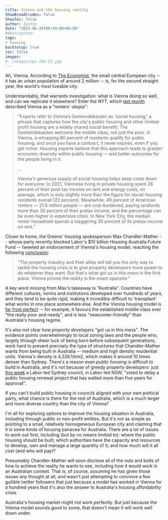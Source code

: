 ```yaml
---
title: Vienna and the housing reality
ShowBreadCrumbs: false
ShowToc: false
author: Justin
date: "2023-06-29T09:49:00+08:00"
#description: 
tags:
- housing
backtotop: true
toc: false
images:
#- /images/cpi-feb-23.jpg
---
```


Ah, Vienna. According to [The Economist](https://www.eiu.com/n/eius-global-liveability-index-hits-a-15-year-high/), the small central European city -- it has an urban population of around 2 million -- is, for the second straight year, the world's most liveable city.

Understandably, that warrants investigation: what is Vienna doing so well, and can we replicate it elsewhere? Enter the NYT, which [last month](https://www.nytimes.com/2023/05/23/magazine/vienna-social-housing.html) described Vienna as a "renters' utopia":

> "Experts refer to Vienna’s Gemeindebauten as 'social housing,' a phrase that captures how the city's public housing and other limited-profit housing are a widely shared social benefit: The Gemeindebauten welcome the middle class, not just the poor. In Vienna, a whopping 80 percent of residents qualify for public housing, and once you have a contract, it never expires, even if you get richer. Housing experts believe that this approach leads to greater economic diversity within public housing — and better outcomes for the people living in it.
> 
> ...
> 
> Vienna's generous supply of social housing helps keep costs down for everyone: In 2021, Viennese living in private housing spent 26 percent of their post-tax income on rent and energy costs, on average, which is only slightly more than the figure for social-housing residents overall (22 percent). Meanwhile, 49 percent of American renters — 21.6 million people — are cost-burdened, paying landlords more than 30 percent of their pretax income, and the percentage can be even higher in expensive cities. In New York City, the median renter household spends a staggering 36 percent of its pretax income on rent."

Closer to home, the Greens' housing spokesperson Max Chandler-Mather -- whose party recently blocked Labor's $10 billion Housing Australia Future Fund -- tweeted an endorsement of Vienna's housing model, reaching the following [conclusion](https://twitter.com/MChandlerMather/status/1673837809403314176):

> "The property industry and their allies will tell you the only way to tackle the housing crisis is to give property developers more power to do whatever they want. But that's what got us in this mess in the first place. Vienna proves the reality is the exact opposite."

A key word missing from Max's takeaway is "Australia". Countries have different cultures, norms and institutions developed over hundreds of years, and they tend to be quite rigid, making it incredibly difficult to 'transplant' what works in one place somewhere else. And the Vienna housing model is [far from perfect](https://www.tandfonline.com/doi/full/10.1080/02673037.2018.1485882) -- for example, it favours the established middle class over "the really poor and needy", and is less "newcomer-friendly" than Australia's housing regime.

It's also not clear how *property developers* "got us in this mess". The evidence points overwhelmingly to local zoning laws and the people who, largely through sheer luck of being born before subsequent generations, work hard to prevent precisely the type of structures that Chandler-Mather wants from being built in Australia -- medium and high density residential units. Vienna's density is 4,326.1/km2, which makes it around 10 times denser than Sydney. There's a reason even *public housing* is difficult to build in Australia, and it's not because of greedy property developers: just [this week](https://www.smh.com.au/national/nsw/five-years-to-get-nowhere-minister-slams-sydney-council-over-housing-impasse-20230606-p5dea2.html) a Labor-led Sydney council, in Labor-led NSW, "voted to delay a public housing renewal project that has waited more than five years for approval".

If you can't build public housing in councils aligned with your own political party, what chance is there for the rest of Australia, which is a much larger and more diverse country than the city of Vienna?

I'm all for exploring options to improve the housing situation in Australia, including through public or non-profit entities. But it's not as simple as pointing to a small, relatively homogeneous European city and claiming that it is some kinda of housing panacea for Australia. There are a lot of issues to work out first, including (but by no means limited to): where the public housing should be built; which authorities have the capacity and resources to develop, own and manage a large quantity of it; and how much will it all cost (and who will pay)? 

Presumably Chandler-Mather will soon disclose all of the nuts and bolts of how to achieve the reality he wants to see, including how it would work in an Australian context. That is, of course, assuming he has given those issues any thought at all, and wasn't just attempting to convince a few gullible twitter followers that just because a model has worked in Vienna for a hundred years that it's also the answer to Australia's housing affordability crisis. 

Australia's housing market might not work perfectly. But just because the Vienna model sounds good to some, that doesn't mean it will work well down under.